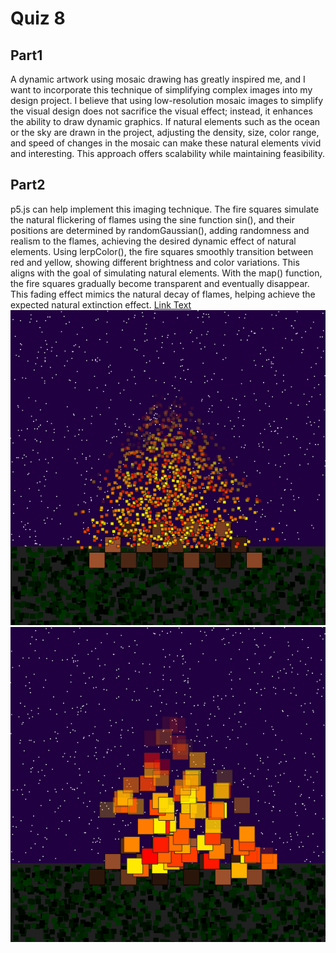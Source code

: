# Quiz 8
## Part1
A dynamic artwork using mosaic drawing has greatly inspired me, and I want to incorporate this technique of simplifying complex images into my design project. I believe that using low-resolution mosaic images to simplify the visual design does not sacrifice the visual effect; instead, it enhances the ability to draw dynamic graphics. If natural elements such as the ocean or the sky are drawn in the project, adjusting the density, size, color range, and speed of changes in the mosaic can make these natural elements vivid and interesting. This approach offers scalability while maintaining feasibility.
## Part2
p5.js can help implement this imaging technique. The fire squares simulate the natural flickering of flames using the sine function sin(), and their positions are determined by randomGaussian(), adding randomness and realism to the flames, achieving the desired dynamic effect of natural elements. Using lerpColor(), the fire squares smoothly transition between red and yellow, showing different brightness and color variations. This aligns with the goal of simulating natural elements. With the map() function, the fire squares gradually become transparent and eventually disappear. This fading effect mimics the natural decay of flames, helping achieve the expected natural extinction effect.
[Link Text](https://happycoding.io/tutorials/p5js/creating-classes/campfire)
![image](readmeImages/03截图1.png)
![image](readmeImages/03截图2.png)